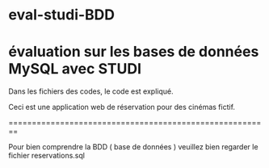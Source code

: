 # eval-studi-BDD
évaluation sur les bases de données MySQL avec STUDI
=======================================================

Dans les fichiers des codes, le code est expliqué.

Ceci est une application web de réservation pour des cinémas fictif.

========================================================

Pour bien comprendre la BDD ( base de données ) veuillez bien regarder le fichier reservations.sql
